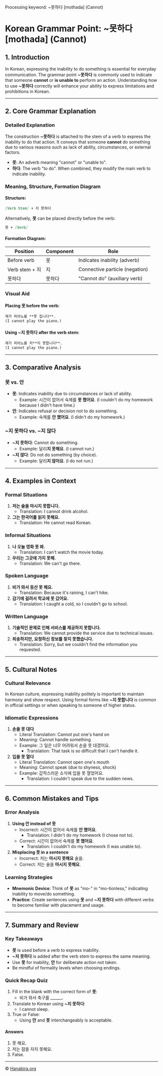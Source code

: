 Processing keyword: ~못하다 [mothada] (Cannot)
# Korean Grammar Point: ~못하다 [mothada] (Cannot)

## 1. Introduction
In Korean, expressing the inability to do something is essential for everyday communication. The grammar point **~못하다** is commonly used to indicate that someone **cannot** or **is unable to** perform an action. Understanding how to use **~못하다** correctly will enhance your ability to express limitations and prohibitions in Korean.

---
## 2. Core Grammar Explanation
### Detailed Explanation
The construction **~못하다** is attached to the stem of a verb to express the inability to do that action. It conveys that someone **cannot** do something due to various reasons such as lack of ability, circumstances, or external factors.
- **못**: An adverb meaning "cannot" or "unable to".
- **하다**: The verb "to do".
When combined, they modify the main verb to indicate inability.
### Meaning, Structure, Formation Diagram
#### Structure:
```markdown
[Verb Stem] + 지 못하다
```
Alternatively, **못** can be placed directly before the verb:
```markdown
못 + [Verb]
```
#### Formation Diagram:
| Position  | Component       | Role                             |
|-----------|-----------------|----------------------------------|
| Before verb | 못             | Indicates inability (adverb)     |
| Verb stem + 지 | 지          | Connective particle (negation)    |
| 못하다      | 못하다         | "Cannot do" (auxiliary verb)     |
### Visual Aid
#### Placing **못** before the verb:
```markdown
제가 피아노를 **못 칩니다**.
(I cannot play the piano.)
```
#### Using **~지 못하다** after the verb stem:
```markdown
제가 피아노를 치**지 못합니다**.
(I cannot play the piano.)
```
---
## 3. Comparative Analysis
### **못** vs. **안**
- **못**: Indicates inability due to circumstances or lack of ability.
  - Example: 시간이 없어서 숙제를 **못 했어요**. (I couldn't do my homework because I didn't have time.)
- **안**: Indicates refusal or decision not to do something.
  - Example: 숙제를 **안 했어요**. (I didn't do my homework.)
### **~지 못하다** vs. **~지 않다**
- **~지 못하다**: Cannot do something.
  - Example: 달리**지 못해요**. (I cannot run.)
- **~지 않다**: Do not do something (by choice).
  - Example: 달리**지 않아요**. (I do not run.)
---
## 4. Examples in Context
### Formal Situations
1. **저는 술을 마시지 못합니다.**
   - Translation: I cannot drink alcohol.
2. **그는 한국어를 읽지 못해요.**
   - Translation: He cannot read Korean.
### Informal Situations
1. **나 오늘 영화 못 봐.**
   - Translation: I can't watch the movie today.
2. **우리는 그곳에 가지 못해.**
   - Translation: We can't go there.
### Spoken Language
1. **비가 와서 등산 못 해요.**
   - Translation: Because it's raining, I can't hike.
2. **감기에 걸려서 학교에 못 갔어요.**
   - Translation: I caught a cold, so I couldn't go to school.
### Written Language
1. **기술적인 문제로 인해 서비스를 제공하지 못합니다.**
   - Translation: We cannot provide the service due to technical issues.
2. **죄송하지만, 요청하신 정보를 찾지 못했습니다.**
   - Translation: Sorry, but we couldn't find the information you requested.
---
## 5. Cultural Notes
### Cultural Relevance
In Korean culture, expressing inability politely is important to maintain harmony and show respect. Using formal forms like **~지 못합니다** is common in official settings or when speaking to someone of higher status.
### Idiomatic Expressions
1. **손을 못 대다**
   - Literal Translation: Cannot put one's hand on
   - Meaning: Cannot handle something
   - Example: 그 일은 너무 어려워서 손을 못 대겠어요.
     - Translation: That task is so difficult that I can't handle it.
2. **입을 못 열다**
   - Literal Translation: Cannot open one's mouth
   - Meaning: Cannot speak (due to shyness, shock)
   - Example: 갑작스러운 소식에 입을 못 열었어요.
     - Translation: I couldn't speak due to the sudden news.
---
## 6. Common Mistakes and Tips
### Error Analysis
1. **Using 안 instead of 못**
   - Incorrect: 시간이 없어서 숙제를 **안 했어요**.
     - Translation: I didn't do my homework (I chose not to).
   - Correct: 시간이 없어서 숙제를 **못 했어요**.
     - Translation: I couldn't do my homework (I was unable to).
2. **Misplacing 못 in a sentence**
   - Incorrect: 저는 **마시지 못해요** 술을.
   - Correct: 저는 술을 **마시지 못해요**.
### Learning Strategies
- **Mnemonic Device**: Think of **못** as "mo-" in "mo-tionless," indicating inability to move/do something.
- **Practice**: Create sentences using **못** and **~지 못하다** with different verbs to become familiar with placement and usage.
---
## 7. Summary and Review
### Key Takeaways
- **못** is used before a verb to express inability.
- **~지 못하다** is added after the verb stem to express the same meaning.
- Use **못** for inability, **안** for deliberate action not taken.
- Be mindful of formality levels when choosing endings.
### Quick Recap Quiz
1. Fill in the blank with the correct form of **못**:
   - 비가 와서 축구를 ______.
2. Translate to Korean using **~지 못하다**:
   - I cannot sleep.
3. True or False:
   - Using **안** and **못** interchangeably is acceptable.

#### Answers
1. 못 해요.
2. 저는 잠을 자지 못해요.
3. False.


---
© [Hanabira.org](https://hanabira.org)
